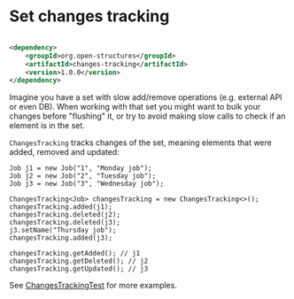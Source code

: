# Set changes tracking

```xml

<dependency>
    <groupId>org.open-structures</groupId>
    <artifactId>changes-tracking</artifactId>
    <version>1.0.0</version>
</dependency>
```

Imagine you have a set with slow add/remove operations (e.g. external API or even DB).
When working with that set you might want to bulk your changes before "flushing" it, or try to avoid making slow calls to check if an
element is in the set.

`ChangesTracking` tracks changes of the set, meaning elements that were added, removed and updated:

    Job j1 = new Job("1", "Monday job");
    Job j2 = new Job("2", "Tuesday job");
    Job j3 = new Job("3", "Wednesday job");

    ChangesTracking<Job> changesTracking = new ChangesTracking<>();
    changesTracking.added(j1);
    changesTracking.deleted(j2);
    changesTracking.deleted(j3);
    j3.setName("Thursday job");
    changesTracking.added(j3);

    changesTracking.getAdded(); // j1
    changesTracking.getDeleted(); // j2
    changesTracking.getUpdated(); // j3

See [ChangesTrackingTest](src/test/java/org/open_structures/changes_tracking/ChangesTrackingTest.java) for more examples.